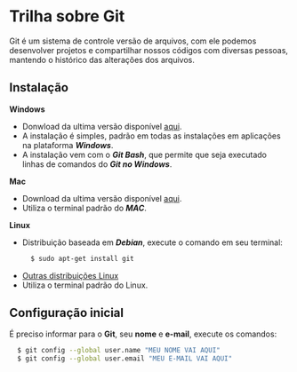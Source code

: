 # Trilha sobre Git

Git é um sistema de controle versão de arquivos, com ele podemos desenvolver projetos e compartilhar nossos códigos com diversas pessoas, mantendo o histórico das alterações dos arquivos.

## Instalação
**Windows**
  - Donwload da ultima versão disponível [aqui](https://gitforwindows.org/).
  - A instalação é simples, padrão em todas as instalações em aplicações na plataforma ***Windows***.
  - A instalação vem com o ***Git Bash***, que permite que seja executado linhas de comandos do ***Git no Windows***.
  
**Mac**
  - Download da ultima versão disponível [aqui](https://git-scm.com/download/mac).
  - Utiliza o terminal padrão do ***MAC***.

**Linux**
- Distribuição baseada em ***Debian***, execute o comando em seu terminal:
  ```bash
    $ sudo apt-get install git
  ```
- [Outras distribuições Linux](http://git-scm.com/download/linux)
- Utiliza o terminal padrão do Linux.

## Configuração inicial

É preciso informar para o **Git**, seu **nome** e **e-mail**, execute os comandos:
  ```bash
    $ git config --global user.name "MEU NOME VAI AQUI"
    $ git config --global user.email "MEU E-MAIL VAI AQUI"
  ```
